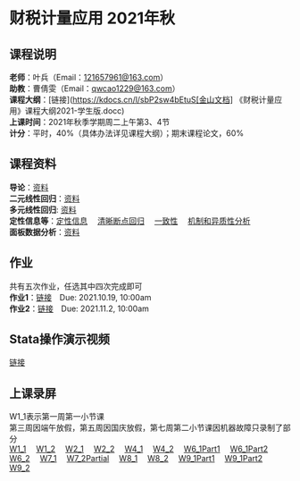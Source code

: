 # 财税计量应用 2021年秋  
## 课程说明
**老师**：叶兵（Email：121657961@163.com）  
**助教**：曹倩雯（Email：qwcao1229@163.com）  
**课程大纲**：[链接](https://kdocs.cn/l/sbP2sw4bEtuS[金山文档] 《财税计量应用》课程大纲2021-学生版.docc)   
**上课时间**：2021年秋季学期周二上午第3、4节  
**计分**：平时，40%（具体办法详见课程大纲）；期末课程论文，60%
  
## 课程资料  
**导论**：[资料](https://pan.baidu.com/s/1NoLUUUCrzwb2hvARFyV2gw)<br>
**二元线性回归**：[资料](https://pan.baidu.com/s/1AX4P5pmvfdC97hlQ8Ixaug)<br>
**多元线性回归**: [资料](https://pan.baidu.com/s/1huMmO4B77Hfao0LllUvflw)<br>
**定性信息等**：[定性信息](https://pan.baidu.com/s/1AVOjkZnv9pcvLFcap2rTtw)&emsp;
[清晰断点回归](https://pan.baidu.com/s/1Q813JXxF1pdOSORQKdSIhQ)&emsp;
[一致性](https://pan.baidu.com/s/1rWm8CVsl9Nl1XxNEDWmgZw)&emsp;
[机制和异质性分析](https://pan.baidu.com/s/13FHJ7SCe_TrS7HShdQ2esw)&emsp;<br>
**面板数据分析**：[资料](https://pan.baidu.com/s/1EyRTdnFzwUWxbb8SUnX_pA)&emsp;<br>
  
## 作业  
共有五次作业，任选其中四次完成即可  
**作业1**：[链接](https://pan.baidu.com/s/1io_470FBBYzbyN0hutP2qA)&emsp;Due: 2021.10.19, 10:00am<br>
**作业2**：[链接](https://pan.baidu.com/s/1Ili1hh1DLchVExltgBSxCw)&emsp;Due: 2021.11.2, 10:00am<br>
  
## Stata操作演示视频  
[链接](https://pan.baidu.com/s/1DXzkxDQvYtccY7dbmhtppA)<br>
  
## 上课录屏  
W1_1表示第一周第一小节课  
第三周因端午放假，第五周因国庆放假，第七周第二小节课因机器故障只录制了部分  
[W1_1](http://aiplay.iflyink.com/#/webShare?localId=ef18d6047660bcd888d336b05e5bc507&uid=Tvf4YC6/GyyJTOgYyScpidQmXORhXeoBGS0gpWNZqGGQaOciJDVLZJoyT4XlrjIeSR25Dwy6%2BDpnwvTOX6D2%2BTSF8DdP8Wr3JEme23NEXepBH9aoWSXpHINZtAhqRNCRZ4YbEicIDDS8VREK%2BOnXEY8gPCKXmjBNynwx7au8crE=)&emsp;
[W1_2](http://aiplay.iflyink.com/#/webShare?localId=5a56934012c2e9cbab7eef86b0d1218f&uid=Tvf4YC6/GyyJTOgYyScpidQmXORhXeoBGS0gpWNZqGGQaOciJDVLZJoyT4XlrjIeSR25Dwy6%2BDpnwvTOX6D2%2BTSF8DdP8Wr3JEme23NEXepBH9aoWSXpHINZtAhqRNCRZ4YbEicIDDS8VREK%2BOnXEY8gPCKXmjBNynwx7au8crE=)&emsp;
[W2_1](http://aiplay.iflyink.com/#/webShare?localId=03f43a4be7eef0f001446f00a77493ee&uid=aGd3gheQzzdC8BG3RBtgUe1EpUVU0saYjpURV4EC0lEKQd7tnFEWuX6XrSoZujCi8ZXXoqs5JiRUnWWbyza86WazPvSmZjptT5JGQ/XDx150BMDoQ1u3yu1gpsetukftbzCtvzIgukVmptRviBXLZ/Fz0mGAnGNtduFCGWQ6/ss=)&emsp;
[W2_2](http://aiplay.iflyink.com/#/webShare?localId=9c11c688905e054a47a144592d5ce921&uid=aGd3gheQzzdC8BG3RBtgUe1EpUVU0saYjpURV4EC0lEKQd7tnFEWuX6XrSoZujCi8ZXXoqs5JiRUnWWbyza86WazPvSmZjptT5JGQ/XDx150BMDoQ1u3yu1gpsetukftbzCtvzIgukVmptRviBXLZ/Fz0mGAnGNtduFCGWQ6/ss=)&emsp;
[W4_1](http://aiplay.iflyink.com/#/webShare?localId=bd1596658f44007d8d47f0a51b7c6eaa&uid=EMJmbre6GDNFefx95HwpbMcsnJvJ2VujcCLqLtyfAdJy1nzoHyFZ2S5RFqv5K5GpGSN7BXKuig4tmF6mpygS2y2%2Bz1OvP1cpvvaSs4ZfeYn89xSSY4fEvSUjJd%2BuksA3tp%2BKk2ozBNmhQbpi%2B4noi7k2IYgjQtAz%2BjIf4IE/aGs=)&emsp;
[W4_2](http://aiplay.iflyink.com/#/webShare?localId=feb21b0233e23e972ac6446d7f7042f3&uid=EMJmbre6GDNFefx95HwpbMcsnJvJ2VujcCLqLtyfAdJy1nzoHyFZ2S5RFqv5K5GpGSN7BXKuig4tmF6mpygS2y2%2Bz1OvP1cpvvaSs4ZfeYn89xSSY4fEvSUjJd%2BuksA3tp%2BKk2ozBNmhQbpi%2B4noi7k2IYgjQtAz%2BjIf4IE/aGs=)&emsp;
[W6_1Part1](http://aiplay.iflyink.com/#/webShare?localId=fa0a20103421052263c0b9c5c7225638&uid=UDr75EDdZazp7Qt/%2B11L4qr2B0kqXo6FQNCx/swFrUVlfLxOMD2RIcaldlufXJek8GV%2BftHy4FicY%2BEeyzEt/oZW4VSy24m58HsFlGE62G5KXeynsuDfmW2%2BWQo8b6HSAp%2B%2BKj8BR2Zj/wWfwwyTQzc1A%2BLGTz58RCMq0Zy2AVM=)&emsp;
[W6_1Part2](http://aiplay.iflyink.com/#/webShare?localId=909f5659735288d5d15ade4616adb39d&uid=UDr75EDdZazp7Qt/%2B11L4qr2B0kqXo6FQNCx/swFrUVlfLxOMD2RIcaldlufXJek8GV%2BftHy4FicY%2BEeyzEt/oZW4VSy24m58HsFlGE62G5KXeynsuDfmW2%2BWQo8b6HSAp%2B%2BKj8BR2Zj/wWfwwyTQzc1A%2BLGTz58RCMq0Zy2AVM=)&emsp;
[W6_2](http://aiplay.iflyink.com/#/webShare?localId=ca888d68d580b55ee3e1224e3a323e82&uid=UDr75EDdZazp7Qt/%2B11L4qr2B0kqXo6FQNCx/swFrUVlfLxOMD2RIcaldlufXJek8GV%2BftHy4FicY%2BEeyzEt/oZW4VSy24m58HsFlGE62G5KXeynsuDfmW2%2BWQo8b6HSAp%2B%2BKj8BR2Zj/wWfwwyTQzc1A%2BLGTz58RCMq0Zy2AVM=)&emsp;
[W7_1](http://aiplay.iflyink.com/#/webShare?localId=8d349c9a3e47fb95567df406612fbb6a&uid=aeK/0ST%2BuwJe6DyfudX8ayqaLVtdBV5sNiIUMBTqu47AtvWmc2C9oa9sO7TvCcJukUw8lSyDVCvo1laQgfR53gFbS3cxSePTQT7u5YQfOuZS2S%2BggRBOhZUM1skGW8BjwuVI3pQLVloNpDBuDCo39WEa9kiJeE%2BRSgIe3BhgQko=)&emsp;
[W7_2Partial](http://aiplay.iflyink.com/#/webShare?localId=4eb8ee035d08aab8071ae1f23814ae34&uid=aeK/0ST%2BuwJe6DyfudX8ayqaLVtdBV5sNiIUMBTqu47AtvWmc2C9oa9sO7TvCcJukUw8lSyDVCvo1laQgfR53gFbS3cxSePTQT7u5YQfOuZS2S%2BggRBOhZUM1skGW8BjwuVI3pQLVloNpDBuDCo39WEa9kiJeE%2BRSgIe3BhgQko=)&emsp;
[W8_1](http://aiplay.iflyink.com/#/webShare?localId=5b3cc17bcb98269b61d50935e40a831d&uid=hPKx0p%2BsHICyQv7RQlK0HGA1VXq0ClV1Z6WD%2B2OyiqrGuO57JUzHH0l8I4uhqfkvWO9NzzfjmxrWQqYMBHzPoDKSwlqUMXdgtEaSb0ZBTkLHmKwY56IPIuMLHWrLq%2BXyfr6nqoC1yISpI/2bTMgQa0unlPqwCGCnIijTh8pJ6Q==)&emsp;
[W8_2](http://aiplay.iflyink.com/#/webShare?localId=48d28ec8139cbad514698173e7fa3253&uid=hPKx0p%2BsHICyQv7RQlK0HGA1VXq0ClV1Z6WD%2B2OyiqrGuO57JUzHH0l8I4uhqfkvWO9NzzfjmxrWQqYMBHzPoDKSwlqUMXdgtEaSb0ZBTkLHmKwY56IPIuMLHWrLq%2BXyfr6nqoC1yISpI/2bTMgQa0unlPqwCGCnIijTh8pJ6Q==)&emsp;
[W9_1Part1](http://aiplay.iflyink.com/#/webShare?localId=3b790b219457763c4faa8b3482b9d1be&uid=JVgVBczvfF8/sUCIeTXHF1SNT%2BElhO9trZZwYEToXyvh6YLbtkliUQ9pZNFpur156Yfh82XcjZGSNWy0WyuPj59%2BunwMMdnygDFsngivay4D0VCRdGf0ZnSWxVMbEfAumV%2BFnn7DLEGwOboc36nKbfDM8I1LvQTMhhsm3ZgWdMI=)&emsp;
[W9_1Part2](http://aiplay.iflyink.com/#/webShare?localId=b223e09e6d148b0331ca427deb71dd59&uid=JVgVBczvfF8/sUCIeTXHF1SNT%2BElhO9trZZwYEToXyvh6YLbtkliUQ9pZNFpur156Yfh82XcjZGSNWy0WyuPj59%2BunwMMdnygDFsngivay4D0VCRdGf0ZnSWxVMbEfAumV%2BFnn7DLEGwOboc36nKbfDM8I1LvQTMhhsm3ZgWdMI=)&emsp;
[W9_2](http://aiplay.iflyink.com/#/webShare?localId=fa3bff3d9eb078f87769a28784017dc0&uid=JVgVBczvfF8/sUCIeTXHF1SNT%2BElhO9trZZwYEToXyvh6YLbtkliUQ9pZNFpur156Yfh82XcjZGSNWy0WyuPj59%2BunwMMdnygDFsngivay4D0VCRdGf0ZnSWxVMbEfAumV%2BFnn7DLEGwOboc36nKbfDM8I1LvQTMhhsm3ZgWdMI=)
